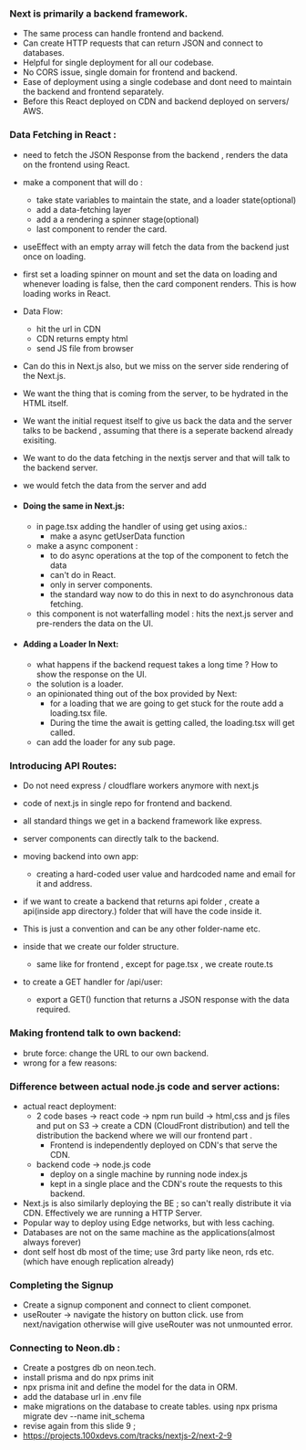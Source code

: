 
### Next is primarily a backend framework.
- The same process can handle frontend and backend.
- Can create HTTP requests that can return JSON and connect to databases.
- Helpful for single deployment for all our codebase.
- No CORS issue, single domain for frontend and backend.
- Ease of deployment using a single codebase and dont need to maintain the backend and frontend separately.
- Before this React deployed on CDN and backend deployed on servers/ AWS.

### Data Fetching in React : 
- need to fetch the JSON Response from the backend , renders the data on the frontend using React.
- make a component that will do :
	- take state variables to maintain the state, and a loader state(optional)
	- add a data-fetching layer
	- add a a rendering a spinner stage(optional)
	- last component to render the card.
- useEffect with an empty array will fetch the data from the backend just once on loading.
- first set a loading spinner on mount and set the data on loading and whenever loading is false, then the card component renders. This is how loading works in React.
- Data Flow:
	- hit the url in CDN 
	- CDN returns empty html 
	- send JS file from browser 

- Can do this in Next.js also, but we miss on the server side rendering of the Next.js.
- We want the thing that is coming from the server, to be hydrated in the HTML itself.
- We want the initial request itself to give us back the data and the server talks to be backend , assuming that there is a seperate backend already exisiting.
- We want to do the data fetching in the nextjs server and that will talk to the backend server.
- we would fetch the data from the server and add 

- #### Doing the same in Next.js:
	- in page.tsx adding the handler of using get using axios.:
		- make a async getUserData function
	- make a async component :
		- to do async operations at the top of the component to fetch the data
		- can't do in React.
		- only in server components.
		- the standard way now to do this in next to do asynchronous data fetching.
	- this component is not waterfalling model : hits the next.js server and pre-renders the data on the UI.
- #### Adding a Loader In Next:
	- what happens if the backend request takes a long time ? How to show the response on the UI.
	- the solution is a loader.
	- an opinionated thing out of the box provided by Next:
		- for a loading that we are going to get stuck for the route add a loading.tsx file.
		- During the time the await is getting called, the loading.tsx will get called.
	- can add the loader for any sub page.


### Introducing API Routes:
- Do not need express / cloudflare workers anymore with next.js 
- code of next.js in single repo for frontend and backend.
- all standard things we get in a backend framework like express.
- server components can directly talk to the backend.

- moving backend into own app:
	- creating a hard-coded user value and hardcoded name and email for it and address.
- if we want to create a backend that returns api folder , create a api(inside app directory.) folder that will have the code inside it.
- This is just a convention and can be any other folder-name etc.
- inside that we create our folder structure.
	- same like for frontend , except for page.tsx , we create route.ts
- to create a GET handler for /api/user:
	- export a GET() function that returns a JSON response with the data required.

### Making frontend talk to own backend:
- brute force: change the URL to our own backend.
- wrong for a few reasons:

### Difference between actual node.js code and server actions:
- actual react deployment:
	- 2 code bases -> react code  -> npm run build -> html,css and js files and put on S3 -> create a CDN (CloudFront distribution) and tell the distribution the backend where we will our frontend part .
		- Frontend is independently deployed on CDN's that serve the CDN.
	- backend code -> node.js code 
		- deploy on a single machine by running node index.js 
		- kept in a single place and the CDN's route the requests to this backend.
- Next.js is also similarly deploying the BE ; so can't really distribute it via CDN. Effectively we are running a HTTP Server.
- Popular way to deploy using Edge networks, but with less caching.
- Databases are not on the same machine as the applications(almost always forever)
- dont self host db most of the time; use 3rd party like neon, rds etc.(which have enough replication already)


### Completing the Signup
- Create a signup component and connect to client componet.
- useRouter -> navigate the history on button click. use from next/navigation otherwise will give useRouter was not unmounted error.


### Connecting to Neon.db :
- Create a postgres db on neon.tech.
- install prisma and do npx prims init
- npx prisma init and define the model for the data in ORM.
- add the database url in .env file 
- make migrations on the database to create tables. using npx prisma migrate dev --name init_schema
- revise again from this slide 9 ;
- https://projects.100xdevs.com/tracks/nextjs-2/next-2-9
